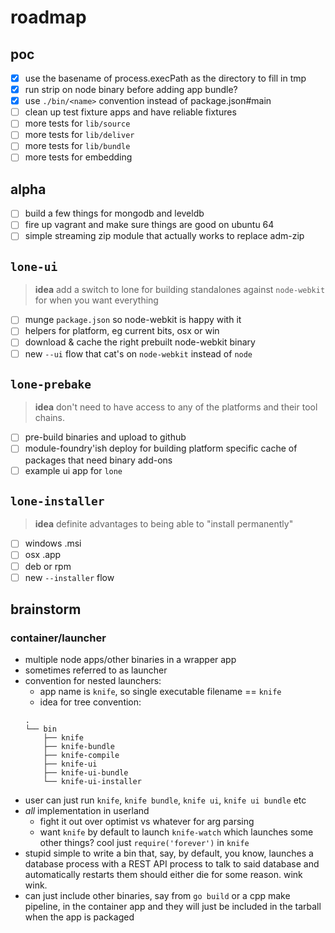 # roadmap

## poc

- [x] use the basename of process.execPath as the directory to fill in tmp
- [x] run strip on node binary before adding app bundle?
- [x] use `./bin/<name>` convention instead of package.json#main
- [ ] clean up test fixture apps and have reliable fixtures
- [ ] more tests for `lib/source`
- [ ] more tests for `lib/deliver`
- [ ] more tests for `lib/bundle`
- [ ] more tests for embedding

## alpha

- [ ] build a few things for mongodb and leveldb
- [ ] fire up vagrant and make sure things are good on ubuntu 64
- [ ] simple streaming zip module that actually works to replace adm-zip

## `lone-ui`

> **idea** add a switch to lone for building standalones against `node-webkit` for
    when you want everything

- [ ] munge `package.json` so node-webkit is happy with it
- [ ] helpers for platform, eg current bits, osx or win
- [ ] download & cache the right prebuilt node-webkit binary
- [ ] new `--ui` flow that cat's on `node-webkit` instead of `node`

## `lone-prebake`

> **idea** don't need to have access to any of the platforms and their tool chains.

- [ ] pre-build binaries and upload to github
- [ ] module-foundry'ish deploy for building platform specific cache of packages
    that need binary add-ons
- [ ] example ui app for `lone`

## `lone-installer`

> **idea** definite advantages to being able to "install permanently"

- [ ] windows .msi
- [ ] osx .app
- [ ] deb or rpm
- [ ] new `--installer` flow

## brainstorm

### container/launcher

- multiple node apps/other binaries in a wrapper app
- sometimes referred to as launcher
- convention for nested launchers:
    - app name is `knife`, so single executable filename == `knife`
    - idea for tree convention:
    ```
    .
    └── bin
        ├── knife
        ├── knife-bundle
        ├── knife-compile
        ├── knife-ui
        ├── knife-ui-bundle
        └── knife-ui-installer
    ```
- user can just run `knife`, `knife bundle`, `knife ui`, `knife ui bundle` etc
- *all* implementation in userland
    - fight it out over optimist vs whatever for arg parsing
    - want `knife` by default to launch `knife-watch` which launches some other things?
        cool just `require('forever')` in `knife`
- stupid simple to write a bin that, say, by default, you know, launches a
    database process with a REST API process to talk to said database and
    automatically restarts them should either die for some reason.  wink wink.
- can just include other binaries, say from `go build` or a cpp make pipeline,
    in the container app and they will just be included in the tarball when
    the app is packaged
